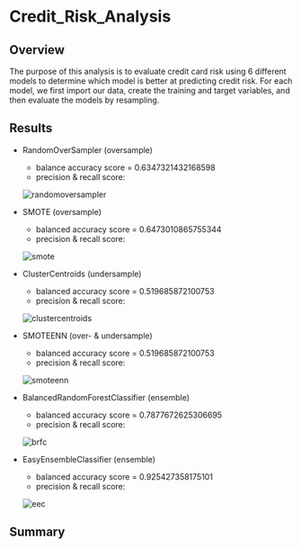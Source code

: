 # Credit_Risk_Analysis

## Overview
The purpose of this analysis is to evaluate credit card risk using 6 different models to determine which model is better at predicting credit risk. For each model, we first import our data, create the training and target variables, and then evaluate the models by resampling. 

## Results

- RandomOverSampler (oversample)
  - balance accuracy score = 0.6347321432168598
  - precision & recall score:
  
  ![randomoversampler](https://user-images.githubusercontent.com/71397190/107890426-b269b800-6ede-11eb-932e-6dd283c5d307.PNG)
  
- SMOTE (oversample)
  - balanced accuracy score = 0.6473010865755344
   - precision & recall score:
   
   ![smote](https://user-images.githubusercontent.com/71397190/107890427-b3024e80-6ede-11eb-8827-3559d53ec5c1.PNG)

- ClusterCentroids (undersample)
  - balanced accuracy score = 0.519685872100753
   - precision & recall score: 
   
   ![clustercentroids](https://user-images.githubusercontent.com/71397190/107890424-b269b800-6ede-11eb-84bf-90051c158803.PNG)

- SMOTEENN (over- & undersample)
  - balanced accuracy score = 0.519685872100753
  - precision & recall score:
  
  ![smoteenn](https://user-images.githubusercontent.com/71397190/107890428-b3024e80-6ede-11eb-9261-58baacab7417.PNG)

- BalancedRandomForestClassifier (ensemble)
  - balanced accuracy score = 0.7877672625306695
  - precision & recall score: 
  
  ![brfc](https://user-images.githubusercontent.com/71397190/107890423-b269b800-6ede-11eb-9e3f-e7041973a009.PNG)
  
- EasyEnsembleClassifier (ensemble)
  - balanced accuracy score = 0.925427358175101
  - precision & recall score:
  
  ![eec](https://user-images.githubusercontent.com/71397190/107890425-b269b800-6ede-11eb-9041-2fecd066912c.PNG)
  
## Summary
